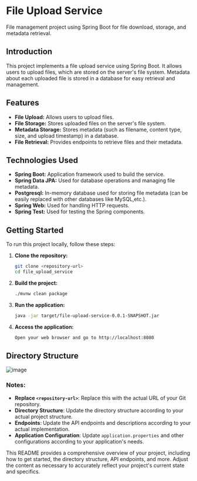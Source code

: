 # File Upload Service

File management project using Spring Boot for file download, storage, and metadata retrieval.

## Introduction

This project implements a file upload service using Spring Boot. It allows users to upload files, which are stored on the server's file system. Metadata about each uploaded file is stored in a database for easy retrieval and management.

## Features

- **File Upload:** Allows users to upload files.
- **File Storage:** Stores uploaded files on the server's file system.
- **Metadata Storage:** Stores metadata (such as filename, content type, size, and upload timestamp) in a database.
- **File Retrieval:** Provides endpoints to retrieve files and their metadata.

## Technologies Used

- **Spring Boot:** Application framework used to build the service.
- **Spring Data JPA:** Used for database operations and managing file metadata.
- **Postgresql:** In-memory database used for storing file metadata (can be easily replaced with other databases like MySQL,etc.).
- **Spring Web:** Used for handling HTTP requests.
- **Spring Test:** Used for testing the Spring components.

## Getting Started

To run this project locally, follow these steps:

1. **Clone the repository:**

   ```bash
   git clone <repository-url>
   cd file_upload_service
2. **Build the project:**
   ```bash
   ./mvnw clean package
3. **Run the application:**
   ```bash
   java -jar target/file-upload-service-0.0.1-SNAPSHOT.jar
4. **Access the application:**
   ```bash
   Open your web browser and go to http://localhost:8080

## Directory Structure
![image](https://github.com/aliharraz/file_upload_service/assets/104687814/e179d313-445d-4057-9e25-1527cd3655e5)




   
### Notes:

- **Replace `<repository-url>`**: Replace this with the actual URL of your Git repository.
- **Directory Structure**: Update the directory structure according to your actual project structure.
- **Endpoints**: Update the API endpoints and descriptions according to your actual implementation.
- **Application Configuration**: Update `application.properties` and other configurations according to your application's needs.

This README provides a comprehensive overview of your project, including how to get started, the directory structure, API endpoints, and more. Adjust the content as necessary to accurately reflect your project's current state and specifics.

  

